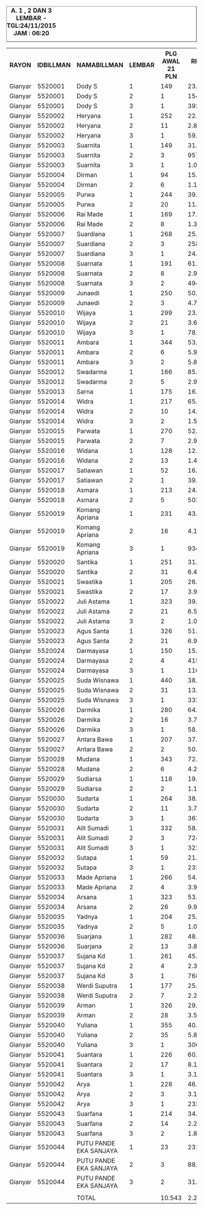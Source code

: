 
<HTML>
<HEAD>
<META HTTP-EQUIV="Content-Type" CONTENT="text/html;charset=windows-1252">
<TITLE>MONITOR LEMBAR BILLMAN NOPEMBER 2015 - RAYON GIANYAR</TITLE> 


</HEAD>
<BODY>
<TABLE BORDER=1 BGCOLOR=#ffffff CELLSPACING=0><FONT FACE="Segoe UI" COLOR=#000000><CAPTION><B>A. 1 , 2 DAN 3 LEMBAR  - TGL:24/11/2015 JAM : 06:20</B></CAPTION></FONT>

<table><tbody><tr><th>RAYON</th><th>IDBILLMAN</th><th>NAMABILLMAN</th><th>LEMBAR</th><th> PLG AWAL 21 PLN </th><th> RP TG AWAL 21 PLN </th><th> RP BK AWAL 21 PLN </th><th> TARGET AKHIR WEB </th><th> % PENCAPAIAN </th><th> SISA RP TG 24 06:20 </th><th> SISA RP BK 24 06:20 </th><th> SISA PLG 24 06:20 </th><th> BELUM </th><th> DATANGI </th><th> SEGEL </th></tr><tr><td>Gianyar</td><td>5520001</td><td>Dody S</td><td>1</td><td> 149 </td><td> 23.052.172 </td><td> 950.000 </td><td> 4.845.296,15 </td><td>-52,55%</td><td> 14.066.040 </td><td> 626.000 </td><td> 98 </td><td> 98 </td><td> </td><td> </td></tr><tr><td>Gianyar</td><td>5520001</td><td>Dody S</td><td>2</td><td> 1 </td><td> 154.668 </td><td> 15.000 </td><td> 32.509,40 </td><td>-26,61%</td><td> 154.668 </td><td> 15.000 </td><td> 1 </td><td> - </td><td> 1 </td><td> </td></tr><tr><td>Gianyar</td><td>5520001</td><td>Dody S</td><td>3</td><td> 1 </td><td> 392.622 </td><td> 60.000 </td><td> 82.524,54 </td><td>-26,61%</td><td> 392.622 </td><td> 60.000 </td><td> 1 </td><td> 1 </td><td> </td><td> </td></tr><tr><td>Gianyar</td><td>5520002</td><td>Heryana</td><td>1</td><td> 252 </td><td> 22.265.726 </td><td> 851.000 </td><td> 4.679.994,42 </td><td>-36,92%</td><td> 17.357.615 </td><td> 663.000 </td><td> 195 </td><td> 195 </td><td> </td><td> </td></tr><tr><td>Gianyar</td><td>5520002</td><td>Heryana</td><td>2</td><td> 11 </td><td> 2.863.180 </td><td> 111.000 </td><td> 601.806,85 </td><td>-29,29%</td><td> 2.656.647 </td><td> 84.000 </td><td> 8 </td><td> 8 </td><td> </td><td> </td></tr><tr><td>Gianyar</td><td>5520002</td><td>Heryana</td><td>3</td><td> 1 </td><td> 59.400 </td><td> 18.000 </td><td> 12.485,18 </td><td>-26,61%</td><td> 59.400 </td><td> 18.000 </td><td> 1 </td><td> 1 </td><td> </td><td> </td></tr><tr><td>Gianyar</td><td>5520003</td><td>Suarnita</td><td>1</td><td> 149 </td><td> 31.199.474 </td><td> 725.000 </td><td> 6.557.763,46 </td><td>-51,94%</td><td> 19.183.905 </td><td> 437.000 </td><td> 100 </td><td> 100 </td><td> </td><td> </td></tr><tr><td>Gianyar</td><td>5520003</td><td>Suarnita</td><td>2</td><td> 3 </td><td> 957.424 </td><td> 33.000 </td><td> 201.239,29 </td><td>-26,61%</td><td> 957.424 </td><td> 33.000 </td><td> 3 </td><td> 3 </td><td> </td><td> </td></tr><tr><td>Gianyar</td><td>5520003</td><td>Suarnita</td><td>3</td><td> 1 </td><td> 1.048.553 </td><td> 60.000 </td><td> 220.393,54 </td><td>-26,61%</td><td> 1.048.553 </td><td> 60.000 </td><td> 1 </td><td> 1 </td><td> </td><td> </td></tr><tr><td>Gianyar</td><td>5520004</td><td>Dirman</td><td>1</td><td> 94 </td><td> 15.046.381 </td><td> 560.000 </td><td> 3.162.572,79 </td><td>-75,22%</td><td> 7.366.773 </td><td> 234.000 </td><td> 50 </td><td> 50 </td><td> </td><td> </td></tr><tr><td>Gianyar</td><td>5520004</td><td>Dirman</td><td>2</td><td> 6 </td><td> 1.185.385 </td><td> 66.000 </td><td> 249.154,02 </td><td>211,96%</td><td> 131.605 </td><td> 18.000 </td><td> 2 </td><td> 2 </td><td> </td><td> </td></tr><tr><td>Gianyar</td><td>5520005</td><td>Purwa</td><td>1</td><td> 244 </td><td> 39.467.316 </td><td> 1.356.297 </td><td> 8.295.566,86 </td><td>-39,39%</td><td> 29.358.191 </td><td> 985.114 </td><td> 167 </td><td> 148 </td><td> 18 </td><td> 1 </td></tr><tr><td>Gianyar</td><td>5520005</td><td>Purwa</td><td>2</td><td> 20 </td><td> 11.028.927 </td><td> 523.529 </td><td> 2.318.151,08 </td><td>-27,13%</td><td> 10.862.361 </td><td> 508.529 </td><td> 19 </td><td> 19 </td><td> </td><td> </td></tr><tr><td>Gianyar</td><td>5520006</td><td>Rai Made</td><td>1</td><td> 169 </td><td> 17.405.276 </td><td> 866.000 </td><td> 3.658.384,85 </td><td>-60,35%</td><td> 9.719.899 </td><td> 555.000 </td><td> 119 </td><td> 115 </td><td> 4 </td><td> </td></tr><tr><td>Gianyar</td><td>5520006</td><td>Rai Made</td><td>2</td><td> 8 </td><td> 1.302.360 </td><td> 84.000 </td><td> 273.740,79 </td><td>-27,49%</td><td> 1.269.624 </td><td> 75.000 </td><td> 7 </td><td> 2 </td><td> 5 </td><td> </td></tr><tr><td>Gianyar</td><td>5520007</td><td>Suardiana</td><td>1</td><td> 268 </td><td> 25.899.226 </td><td> 1.107.000 </td><td> 5.443.713,50 </td><td>-45,12%</td><td> 17.508.420 </td><td> 742.000 </td><td> 181 </td><td> 172 </td><td> 9 </td><td> </td></tr><tr><td>Gianyar</td><td>5520007</td><td>Suardiana</td><td>2</td><td> 3 </td><td> 258.008 </td><td> 33.000 </td><td> 54.230,26 </td><td>-26,61%</td><td> 258.008 </td><td> 33.000 </td><td> 3 </td><td> - </td><td> 3 </td><td> </td></tr><tr><td>Gianyar</td><td>5520007</td><td>Suardiana</td><td>3</td><td> 1 </td><td> 24.577.379 </td><td> 1.185.965 </td><td> 5.165.876,77 </td><td>-26,61%</td><td> 24.577.379 </td><td> 1.185.965 </td><td> 1 </td><td> 1 </td><td> </td><td> </td></tr><tr><td>Gianyar</td><td>5520008</td><td>Suarnata</td><td>1</td><td> 191 </td><td> 61.483.140 </td><td> 1.998.532 </td><td> 12.923.034,81 </td><td>-60,41%</td><td> 34.314.529 </td><td> 1.221.000 </td><td> 138 </td><td> 132 </td><td> 6 </td><td> </td></tr><tr><td>Gianyar</td><td>5520008</td><td>Suarnata</td><td>2</td><td> 8 </td><td> 2.969.746 </td><td> 123.000 </td><td> 624.205,77 </td><td>-26,61%</td><td> 2.969.746 </td><td> 123.000 </td><td> 8 </td><td> 4 </td><td> 4 </td><td> </td></tr><tr><td>Gianyar</td><td>5520008</td><td>Suarnata</td><td>3</td><td> 2 </td><td> 494.964 </td><td> 48.000 </td><td> 104.035,63 </td><td>-26,61%</td><td> 494.964 </td><td> 48.000 </td><td> 2 </td><td> 2 </td><td> </td><td> </td></tr><tr><td>Gianyar</td><td>5520009</td><td>Junaedi</td><td>1</td><td> 250 </td><td> 50.362.719 </td><td> 1.820.617 </td><td> 10.585.652,77 </td><td>-48,26%</td><td> 32.518.258 </td><td> 1.166.617 </td><td> 165 </td><td> 165 </td><td> </td><td> </td></tr><tr><td>Gianyar</td><td>5520009</td><td>Junaedi</td><td>2</td><td> 3 </td><td> 4.773.322 </td><td> 264.000 </td><td> 1.003.296,29 </td><td>-28,61%</td><td> 4.509.542 </td><td> 234.000 </td><td> 2 </td><td> 1 </td><td> 1 </td><td> </td></tr><tr><td>Gianyar</td><td>5520010</td><td>Wijaya</td><td>1</td><td> 299 </td><td> 23.625.748 </td><td> 1.138.000 </td><td> 4.965.855,09 </td><td>-38,46%</td><td> 17.878.488 </td><td> 883.000 </td><td> 235 </td><td> 235 </td><td> </td><td> </td></tr><tr><td>Gianyar</td><td>5520010</td><td>Wijaya</td><td>2</td><td> 21 </td><td> 3.644.377 </td><td> 222.000 </td><td> 766.005,30 </td><td>-29,14%</td><td> 3.395.034 </td><td> 186.000 </td><td> 17 </td><td> 17 </td><td> </td><td> </td></tr><tr><td>Gianyar</td><td>5520010</td><td>Wijaya</td><td>3</td><td> 1 </td><td> 78.705 </td><td> 18.000 </td><td> 16.542,87 </td><td>-26,61%</td><td> 78.705 </td><td> 18.000 </td><td> 1 </td><td> 1 </td><td> </td><td> </td></tr><tr><td>Gianyar</td><td>5520011</td><td>Ambara</td><td>1</td><td> 344 </td><td> 53.390.352 </td><td> 1.889.310 </td><td> 11.222.025,71 </td><td>-37,63%</td><td> 41.046.445 </td><td> 1.544.310 </td><td> 244 </td><td> 242 </td><td> 2 </td><td> </td></tr><tr><td>Gianyar</td><td>5520011</td><td>Ambara</td><td>2</td><td> 6 </td><td> 5.966.111 </td><td> 351.000 </td><td> 1.254.006,55 </td><td>-26,61%</td><td> 5.966.111 </td><td> 351.000 </td><td> 6 </td><td> 1 </td><td> 5 </td><td> </td></tr><tr><td>Gianyar</td><td>5520011</td><td>Ambara</td><td>3</td><td> 2 </td><td> 5.821.494 </td><td> 476.454 </td><td> 1.223.609,75 </td><td>-26,61%</td><td> 5.821.494 </td><td> 476.454 </td><td> 2 </td><td> 1 </td><td> 1 </td><td> </td></tr><tr><td>Gianyar</td><td>5520012</td><td>Swadarma</td><td>1</td><td> 166 </td><td> 85.346.414 </td><td> 3.561.066 </td><td> 17.938.815,09 </td><td>-59,44%</td><td> 48.116.688 </td><td> 2.132.833 </td><td> 103 </td><td> 99 </td><td> 4 </td><td> </td></tr><tr><td>Gianyar</td><td>5520012</td><td>Swadarma</td><td>2</td><td> 5 </td><td> 2.940.286 </td><td> 354.000 </td><td> 618.013,63 </td><td>-26,61%</td><td> 2.940.286 </td><td> 354.000 </td><td> 5 </td><td> - </td><td> 4 </td><td> 1 </td></tr><tr><td>Gianyar</td><td>5520013</td><td>Sarna</td><td>1</td><td> 175 </td><td> 16.105.179 </td><td> 713.000 </td><td> 3.385.119,71 </td><td>-130,34%</td><td> 5.982.178 </td><td> 350.000 </td><td> 68 </td><td> 68 </td><td> </td><td> </td></tr><tr><td>Gianyar</td><td>5520014</td><td>Widra</td><td>1</td><td> 217 </td><td> 65.456.919 </td><td> 1.860.571 </td><td> 13.758.276,55 </td><td>-40,87%</td><td> 47.423.570 </td><td> 1.352.558 </td><td> 150 </td><td> 150 </td><td> </td><td> </td></tr><tr><td>Gianyar</td><td>5520014</td><td>Widra</td><td>2</td><td> 10 </td><td> 14.674.204 </td><td> 501.383 </td><td> 3.084.345,55 </td><td>-28,57%</td><td> 13.881.501 </td><td> 486.383 </td><td> 9 </td><td> 9 </td><td> </td><td> </td></tr><tr><td>Gianyar</td><td>5520014</td><td>Widra</td><td>3</td><td> 2 </td><td> 1.515.428 </td><td> 318.000 </td><td> 318.525,19 </td><td>-26,61%</td><td> 1.515.428 </td><td> 318.000 </td><td> 2 </td><td> 2 </td><td> </td><td> </td></tr><tr><td>Gianyar</td><td>5520015</td><td>Parwata</td><td>1</td><td> 270 </td><td> 52.056.244 </td><td> 1.945.000 </td><td> 10.941.611,86 </td><td>-33,73%</td><td> 43.377.464 </td><td> 1.519.000 </td><td> 217 </td><td> 217 </td><td> </td><td> </td></tr><tr><td>Gianyar</td><td>5520015</td><td>Parwata</td><td>2</td><td> 7 </td><td> 2.977.502 </td><td> 96.000 </td><td> 625.835,99 </td><td>-26,61%</td><td> 2.977.502 </td><td> 96.000 </td><td> 7 </td><td> 7 </td><td> </td><td> </td></tr><tr><td>Gianyar</td><td>5520016</td><td>Widana</td><td>1</td><td> 128 </td><td> 12.088.724 </td><td> 516.000 </td><td> 2.540.907,98 </td><td>-30,75%</td><td> 10.805.291 </td><td> 452.000 </td><td> 108 </td><td> 105 </td><td> 3 </td><td> </td></tr><tr><td>Gianyar</td><td>5520016</td><td>Widana</td><td>2</td><td> 13 </td><td> 1.476.983 </td><td> 129.000 </td><td> 310.444,50 </td><td>-26,61%</td><td> 1.476.983 </td><td> 129.000 </td><td> 13 </td><td> 11 </td><td> 2 </td><td> </td></tr><tr><td>Gianyar</td><td>5520017</td><td>Satiawan</td><td>1</td><td> 52 </td><td> 16.424.650 </td><td> 686.182 </td><td> 3.452.268,76 </td><td>-92,27%</td><td> 7.193.747 </td><td> 253.109 </td><td> 23 </td><td> 23 </td><td> </td><td> </td></tr><tr><td>Gianyar</td><td>5520017</td><td>Satiawan</td><td>2</td><td> 1 </td><td> 39.600 </td><td> 9.000 </td><td> 8.323,46 </td><td>-26,61%</td><td> 39.600 </td><td> 9.000 </td><td> 1 </td><td> - </td><td> </td><td> 1 </td></tr><tr><td>Gianyar</td><td>5520018</td><td>Asmara</td><td>1</td><td> 213 </td><td> 24.014.489 </td><td> 953.000 </td><td> 5.047.563,89 </td><td>-53,81%</td><td> 14.427.916 </td><td> 586.000 </td><td> 130 </td><td> 130 </td><td> </td><td> </td></tr><tr><td>Gianyar</td><td>5520018</td><td>Asmara</td><td>2</td><td> 5 </td><td> 503.175 </td><td> 45.000 </td><td> 105.761,48 </td><td>-32,94%</td><td> 426.879 </td><td> 36.000 </td><td> 4 </td><td> 4 </td><td> </td><td> </td></tr><tr><td>Gianyar</td><td>5520019</td><td>Komang Apriana</td><td>1</td><td> 231 </td><td> 43.924.872 </td><td> 1.245.000 </td><td> 9.232.492,84 </td><td>-38,66%</td><td> 33.115.789 </td><td> 929.000 </td><td> 175 </td><td> 175 </td><td> </td><td> </td></tr><tr><td>Gianyar</td><td>5520019</td><td>Komang Apriana</td><td>2</td><td> 16 </td><td> 4.176.057 </td><td> 183.000 </td><td> 877.758,20 </td><td>-41,14%</td><td> 3.011.331 </td><td> 144.000 </td><td> 14 </td><td> 14 </td><td> </td><td> </td></tr><tr><td>Gianyar</td><td>5520019</td><td>Komang Apriana</td><td>3</td><td> 1 </td><td> 934.038 </td><td> 30.000 </td><td> 196.323,83 </td><td>100,00%</td><td> </td><td> </td><td> </td><td> </td><td> </td><td> </td></tr><tr><td>Gianyar</td><td>5520020</td><td>Santika</td><td>1</td><td> 251 </td><td> 31.424.996 </td><td> 978.000 </td><td> 6.605.165,54 </td><td>-36,89%</td><td> 24.509.517 </td><td> 716.000 </td><td> 175 </td><td> 175 </td><td> </td><td> </td></tr><tr><td>Gianyar</td><td>5520020</td><td>Santika</td><td>2</td><td> 31 </td><td> 6.427.085 </td><td> 351.000 </td><td> 1.350.897,88 </td><td>-26,61%</td><td> 6.427.085 </td><td> 351.000 </td><td> 31 </td><td> 29 </td><td> 2 </td><td> </td></tr><tr><td>Gianyar</td><td>5520021</td><td>Swastika</td><td>1</td><td> 205 </td><td> 26.896.597 </td><td> 893.000 </td><td> 5.653.349,19 </td><td>-36,91%</td><td> 20.968.226 </td><td> 596.000 </td><td> 161 </td><td> 161 </td><td> </td><td> </td></tr><tr><td>Gianyar</td><td>5520021</td><td>Swastika</td><td>2</td><td> 17 </td><td> 3.945.711 </td><td> 315.000 </td><td> 829.342,17 </td><td>-30,56%</td><td> 3.542.856 </td><td> 288.000 </td><td> 14 </td><td> 14 </td><td> </td><td> </td></tr><tr><td>Gianyar</td><td>5520022</td><td>Juli Astama</td><td>1</td><td> 323 </td><td> 39.780.693 </td><td> 1.713.260 </td><td> 8.361.435,03 </td><td>-33,09%</td><td> 33.628.901 </td><td> 1.424.260 </td><td> 263 </td><td> 263 </td><td> </td><td> </td></tr><tr><td>Gianyar</td><td>5520022</td><td>Juli Astama</td><td>2</td><td> 21 </td><td> 6.522.206 </td><td> 441.000 </td><td> 1.370.891,19 </td><td>-26,61%</td><td> 6.522.206 </td><td> 441.000 </td><td> 21 </td><td> 21 </td><td> </td><td> </td></tr><tr><td>Gianyar</td><td>5520022</td><td>Juli Astama</td><td>3</td><td> 2 </td><td> 1.038.067 </td><td> 60.000 </td><td> 218.189,51 </td><td>-182,73%</td><td> 337.595 </td><td> 30.000 </td><td> 1 </td><td> 1 </td><td> </td><td> </td></tr><tr><td>Gianyar</td><td>5520023</td><td>Agus Santa</td><td>1</td><td> 326 </td><td> 51.384.533 </td><td> 1.565.186 </td><td> 10.800.426,08 </td><td>-47,87%</td><td> 33.362.357 </td><td> 983.000 </td><td> 239 </td><td> 231 </td><td> 8 </td><td> </td></tr><tr><td>Gianyar</td><td>5520023</td><td>Agus Santa</td><td>2</td><td> 21 </td><td> 6.962.634 </td><td> 423.000 </td><td> 1.463.463,99 </td><td>-53,55%</td><td> 4.196.482 </td><td> 246.000 </td><td> 17 </td><td> 3 </td><td> 5 </td><td> 9 </td></tr><tr><td>Gianyar</td><td>5520024</td><td>Darmayasa</td><td>1</td><td> 150 </td><td> 15.057.089 </td><td> 679.000 </td><td> 3.164.823,48 </td><td>-39,74%</td><td> 11.128.771 </td><td> 515.000 </td><td> 101 </td><td> 101 </td><td> </td><td> </td></tr><tr><td>Gianyar</td><td>5520024</td><td>Darmayasa</td><td>2</td><td> 4 </td><td> 415.802 </td><td> 36.000 </td><td> 87.396,70 </td><td>-26,61%</td><td> 415.802 </td><td> 36.000 </td><td> 4 </td><td> 4 </td><td> </td><td> </td></tr><tr><td>Gianyar</td><td>5520024</td><td>Darmayasa</td><td>3</td><td> 1 </td><td> 110.633 </td><td> 18.000 </td><td> 23.253,76 </td><td>100,00%</td><td> </td><td> </td><td> </td><td> </td><td> </td><td> </td></tr><tr><td>Gianyar</td><td>5520025</td><td>Suda Wisnawa</td><td>1</td><td> 440 </td><td> 38.828.209 </td><td> 1.724.000 </td><td> 8.161.234,07 </td><td>-33,21%</td><td> 32.738.828 </td><td> 1.506.000 </td><td> 380 </td><td> 380 </td><td> </td><td> </td></tr><tr><td>Gianyar</td><td>5520025</td><td>Suda Wisnawa</td><td>2</td><td> 31 </td><td> 13.018.696 </td><td> 1.062.000 </td><td> 2.736.377,19 </td><td>-30,26%</td><td> 11.779.807 </td><td> 1.032.000 </td><td> 29 </td><td> 29 </td><td> </td><td> </td></tr><tr><td>Gianyar</td><td>5520025</td><td>Suda Wisnawa</td><td>3</td><td> 1 </td><td> 333.944 </td><td> 18.000 </td><td> 70.191,11 </td><td>-26,61%</td><td> 333.944 </td><td> 18.000 </td><td> 1 </td><td> 1 </td><td> </td><td> </td></tr><tr><td>Gianyar</td><td>5520026</td><td>Darmika</td><td>1</td><td> 280 </td><td> 64.679.605 </td><td> 2.206.779 </td><td> 13.594.894,26 </td><td>-53,78%</td><td> 38.871.345 </td><td> 1.510.138 </td><td> 199 </td><td> 199 </td><td> </td><td> </td></tr><tr><td>Gianyar</td><td>5520026</td><td>Darmika</td><td>2</td><td> 16 </td><td> 3.784.592 </td><td> 174.000 </td><td> 795.476,84 </td><td>-41,28%</td><td> 2.722.541 </td><td> 141.000 </td><td> 13 </td><td> 13 </td><td> </td><td> </td></tr><tr><td>Gianyar</td><td>5520026</td><td>Darmika</td><td>3</td><td> 1 </td><td> 58.806 </td><td> 18.000 </td><td> 12.360,33 </td><td>-26,61%</td><td> 58.806 </td><td> 18.000 </td><td> 1 </td><td> 1 </td><td> </td><td> </td></tr><tr><td>Gianyar</td><td>5520027</td><td>Antara Bawa</td><td>1</td><td> 207 </td><td> 37.683.890 </td><td> 1.192.000 </td><td> 7.920.711,64 </td><td>-50,21%</td><td> 23.697.166 </td><td> 699.000 </td><td> 131 </td><td> 131 </td><td> </td><td> </td></tr><tr><td>Gianyar</td><td>5520027</td><td>Antara Bawa</td><td>2</td><td> 2 </td><td> 50.490 </td><td> 18.000 </td><td> 10.612,41 </td><td>-3822,99%</td><td> 10.890 </td><td> 9.000 </td><td> 1 </td><td> - </td><td> 1 </td><td> </td></tr><tr><td>Gianyar</td><td>5520028</td><td>Mudana</td><td>1</td><td> 343 </td><td> 72.505.187 </td><td> 2.465.000 </td><td> 15.239.739,80 </td><td>-45,50%</td><td> 48.730.970 </td><td> 1.628.000 </td><td> 239 </td><td> 239 </td><td> </td><td> </td></tr><tr><td>Gianyar</td><td>5520028</td><td>Mudana</td><td>2</td><td> 6 </td><td> 4.244.861 </td><td> 669.000 </td><td> 892.219,99 </td><td>-26,61%</td><td> 4.244.861 </td><td> 669.000 </td><td> 6 </td><td> 5 </td><td> 1 </td><td> </td></tr><tr><td>Gianyar</td><td>5520029</td><td>Sudiarsa</td><td>1</td><td> 118 </td><td> 19.293.122 </td><td> 664.000 </td><td> 4.055.187,93 </td><td>-46,54%</td><td> 12.768.445 </td><td> 500.000 </td><td> 78 </td><td> 78 </td><td> </td><td> </td></tr><tr><td>Gianyar</td><td>5520029</td><td>Sudiarsa</td><td>2</td><td> 2 </td><td> 1.174.939 </td><td> 30.000 </td><td> 246.958,40 </td><td>-26,61%</td><td> 1.174.939 </td><td> 30.000 </td><td> 2 </td><td> - </td><td> 2 </td><td> </td></tr><tr><td>Gianyar</td><td>5520030</td><td>Sudarta</td><td>1</td><td> 264 </td><td> 38.536.655 </td><td> 1.098.000 </td><td> 8.099.952,84 </td><td>-43,17%</td><td> 26.862.598 </td><td> 786.000 </td><td> 180 </td><td> 180 </td><td> </td><td> </td></tr><tr><td>Gianyar</td><td>5520030</td><td>Sudarta</td><td>2</td><td> 11 </td><td> 3.767.737 </td><td> 135.000 </td><td> 791.934,12 </td><td>-35,75%</td><td> 3.007.433 </td><td> 111.000 </td><td> 9 </td><td> 9 </td><td> </td><td> </td></tr><tr><td>Gianyar</td><td>5520030</td><td>Sudarta</td><td>3</td><td> 1 </td><td> 363.347 </td><td> 18.000 </td><td> 76.371,28 </td><td>-26,61%</td><td> 363.347 </td><td> 18.000 </td><td> 1 </td><td> 1 </td><td> </td><td> </td></tr><tr><td>Gianyar</td><td>5520031</td><td>Alit Sumadi</td><td>1</td><td> 332 </td><td> 58.559.980 </td><td> 1.883.969 </td><td> 12.308.620,87 </td><td>-43,57%</td><td> 40.559.701 </td><td> 1.338.000 </td><td> 258 </td><td> 258 </td><td> </td><td> </td></tr><tr><td>Gianyar</td><td>5520031</td><td>Alit Sumadi</td><td>2</td><td> 3 </td><td> 724.846 </td><td> 168.000 </td><td> 152.354,13 </td><td>-55,69%</td><td> 425.920 </td><td> 150.000 </td><td> 1 </td><td> - </td><td> 1 </td><td> </td></tr><tr><td>Gianyar</td><td>5520031</td><td>Alit Sumadi</td><td>3</td><td> 1 </td><td> 322.722 </td><td> 30.000 </td><td> 67.832,38 </td><td>-26,61%</td><td> 322.722 </td><td> 30.000 </td><td> 1 </td><td> - </td><td> 1 </td><td> </td></tr><tr><td>Gianyar</td><td>5520032</td><td>Sutapa</td><td>1</td><td> 59 </td><td> 21.144.831 </td><td> 818.986 </td><td> 4.444.395,44 </td><td>-42,59%</td><td> 14.880.483 </td><td> 551.986 </td><td> 35 </td><td> 34 </td><td> 1 </td><td> </td></tr><tr><td>Gianyar</td><td>5520032</td><td>Sutapa</td><td>3</td><td> 1 </td><td> 232.002 </td><td> 30.000 </td><td> 48.764,10 </td><td>-26,61%</td><td> 232.002 </td><td> 30.000 </td><td> 1 </td><td> 1 </td><td> </td><td> </td></tr><tr><td>Gianyar</td><td>5520033</td><td>Made Apriana</td><td>1</td><td> 266 </td><td> 54.470.636 </td><td> 2.117.761 </td><td> 11.449.088,73 </td><td>-33,25%</td><td> 45.886.137 </td><td> 1.681.761 </td><td> 218 </td><td> 218 </td><td> </td><td> </td></tr><tr><td>Gianyar</td><td>5520033</td><td>Made Apriana</td><td>2</td><td> 4 </td><td> 3.908.991 </td><td> 252.000 </td><td> 821.624,05 </td><td>-26,61%</td><td> 3.908.991 </td><td> 252.000 </td><td> 4 </td><td> 2 </td><td> 2 </td><td> </td></tr><tr><td>Gianyar</td><td>5520034</td><td>Arsana</td><td>1</td><td> 323 </td><td> 53.730.465 </td><td> 1.916.000 </td><td> 11.293.513,47 </td><td>-42,22%</td><td> 38.043.236 </td><td> 1.334.000 </td><td> 236 </td><td> 236 </td><td> </td><td> </td></tr><tr><td>Gianyar</td><td>5520034</td><td>Arsana</td><td>2</td><td> 26 </td><td> 9.977.449 </td><td> 534.000 </td><td> 2.097.142,74 </td><td>-27,01%</td><td> 9.860.859 </td><td> 525.000 </td><td> 25 </td><td> 25 </td><td> </td><td> </td></tr><tr><td>Gianyar</td><td>5520035</td><td>Yadnya</td><td>1</td><td> 204 </td><td> 25.040.266 </td><td> 731.000 </td><td> 5.263.170,18 </td><td>-36,94%</td><td> 19.512.893 </td><td> 580.000 </td><td> 166 </td><td> 166 </td><td> </td><td> </td></tr><tr><td>Gianyar</td><td>5520035</td><td>Yadnya</td><td>2</td><td> 5 </td><td> 1.047.946 </td><td> 45.000 </td><td> 220.265,96 </td><td>-75,01%</td><td> 513.933 </td><td> 27.000 </td><td> 3 </td><td> 3 </td><td> </td><td> </td></tr><tr><td>Gianyar</td><td>5520036</td><td>Suarjana</td><td>1</td><td> 282 </td><td> 48.905.446 </td><td> 1.330.000 </td><td> 10.279.351,08 </td><td>-38,58%</td><td> 36.923.852 </td><td> 1.027.000 </td><td> 206 </td><td> 206 </td><td> </td><td> </td></tr><tr><td>Gianyar</td><td>5520036</td><td>Suarjana</td><td>2</td><td> 13 </td><td> 3.877.324 </td><td> 186.000 </td><td> 814.968,02 </td><td>-34,49%</td><td> 3.178.087 </td><td> 162.000 </td><td> 11 </td><td> 8 </td><td> 3 </td><td> </td></tr><tr><td>Gianyar</td><td>5520037</td><td>Sujana Kd</td><td>1</td><td> 261 </td><td> 45.709.934 </td><td> 1.562.000 </td><td> 9.607.691,94 </td><td>-59,34%</td><td> 25.798.406 </td><td> 962.000 </td><td> 135 </td><td> 122 </td><td> 13 </td><td> </td></tr><tr><td>Gianyar</td><td>5520037</td><td>Sujana Kd</td><td>2</td><td> 4 </td><td> 2.382.436 </td><td> 258.000 </td><td> 500.760,10 </td><td>-26,61%</td><td> 2.382.436 </td><td> 258.000 </td><td> 4 </td><td> 1 </td><td> 3 </td><td> </td></tr><tr><td>Gianyar</td><td>5520037</td><td>Sujana Kd</td><td>3</td><td> 1 </td><td> 768.946 </td><td> 30.000 </td><td> 161.623,43 </td><td>-26,61%</td><td> 768.946 </td><td> 30.000 </td><td> 1 </td><td> 1 </td><td> </td><td> </td></tr><tr><td>Gianyar</td><td>5520038</td><td>Werdi Suputra</td><td>1</td><td> 177 </td><td> 25.121.491 </td><td> 855.000 </td><td> 5.280.242,73 </td><td>-45,59%</td><td> 16.861.671 </td><td> 658.000 </td><td> 137 </td><td> 134 </td><td> 3 </td><td> </td></tr><tr><td>Gianyar</td><td>5520038</td><td>Werdi Suputra</td><td>2</td><td> 7 </td><td> 2.228.836 </td><td> 216.000 </td><td> 468.475,18 </td><td>-28,43%</td><td> 2.116.058 </td><td> 207.000 </td><td> 6 </td><td> - </td><td> 6 </td><td> </td></tr><tr><td>Gianyar</td><td>5520039</td><td>Arman</td><td>1</td><td> 326 </td><td> 29.393.427 </td><td> 1.080.000 </td><td> 6.178.153,56 </td><td>-38,28%</td><td> 22.319.588 </td><td> 844.000 </td><td> 258 </td><td> 258 </td><td> </td><td> </td></tr><tr><td>Gianyar</td><td>5520039</td><td>Arman</td><td>2</td><td> 28 </td><td> 3.527.463 </td><td> 270.000 </td><td> 741.431,34 </td><td>-30,81%</td><td> 3.148.140 </td><td> 225.000 </td><td> 23 </td><td> 23 </td><td> </td><td> </td></tr><tr><td>Gianyar</td><td>5520040</td><td>Yuliana</td><td>1</td><td> 355 </td><td> 40.575.175 </td><td> 1.544.000 </td><td> 8.528.425,83 </td><td>-38,78%</td><td> 30.522.665 </td><td> 1.042.000 </td><td> 261 </td><td> 261 </td><td> </td><td> </td></tr><tr><td>Gianyar</td><td>5520040</td><td>Yuliana</td><td>2</td><td> 35 </td><td> 5.833.560 </td><td> 492.000 </td><td> 1.226.145,88 </td><td>-34,85%</td><td> 4.744.332 </td><td> 441.000 </td><td> 30 </td><td> 28 </td><td> 2 </td><td> </td></tr><tr><td>Gianyar</td><td>5520040</td><td>Yuliana</td><td>3</td><td> 1 </td><td> 306.363 </td><td> 30.000 </td><td> 64.393,91 </td><td>-26,61%</td><td> 306.363 </td><td> 30.000 </td><td> 1 </td><td> 1 </td><td> </td><td> </td></tr><tr><td>Gianyar</td><td>5520041</td><td>Suantara</td><td>1</td><td> 226 </td><td> 60.927.919 </td><td> 1.597.000 </td><td> 12.806.333,87 </td><td>-33,91%</td><td> 50.569.013 </td><td> 1.313.000 </td><td> 177 </td><td> 177 </td><td> </td><td> </td></tr><tr><td>Gianyar</td><td>5520041</td><td>Suantara</td><td>2</td><td> 17 </td><td> 8.113.252 </td><td> 501.000 </td><td> 1.705.310,40 </td><td>-28,55%</td><td> 7.677.502 </td><td> 486.000 </td><td> 16 </td><td> 16 </td><td> </td><td> </td></tr><tr><td>Gianyar</td><td>5520041</td><td>Suantara</td><td>3</td><td> 1 </td><td> 3.127.658 </td><td> 60.000 </td><td> 657.397,02 </td><td>-26,61%</td><td> 3.127.658 </td><td> 60.000 </td><td> 1 </td><td> 1 </td><td> </td><td> </td></tr><tr><td>Gianyar</td><td>5520042</td><td>Arya</td><td>1</td><td> 228 </td><td> 46.157.078 </td><td> 1.822.422 </td><td> 9.701.676,36 </td><td>-89,41%</td><td> 20.552.549 </td><td> 800.000 </td><td> 132 </td><td> 129 </td><td> 3 </td><td> </td></tr><tr><td>Gianyar</td><td>5520042</td><td>Arya</td><td>2</td><td> 3 </td><td> 3.194.215 </td><td> 54.000 </td><td> 671.386,52 </td><td>-36,71%</td><td> 2.500.085 </td><td> 30.000 </td><td> 1 </td><td> - </td><td> 1 </td><td> </td></tr><tr><td>Gianyar</td><td>5520042</td><td>Arya</td><td>3</td><td> 1 </td><td> 232.002 </td><td> 30.000 </td><td> 48.764,10 </td><td>-26,61%</td><td> 232.002 </td><td> 30.000 </td><td> 1 </td><td> 1 </td><td> </td><td> </td></tr><tr><td>Gianyar</td><td>5520043</td><td>Suarfana</td><td>1</td><td> 214 </td><td> 34.984.253 </td><td> 1.419.272 </td><td> 7.353.279,61 </td><td>-35,65%</td><td> 27.982.171 </td><td> 1.176.272 </td><td> 170 </td><td> 166 </td><td> 4 </td><td> </td></tr><tr><td>Gianyar</td><td>5520043</td><td>Suarfana</td><td>2</td><td> 14 </td><td> 2.291.811 </td><td> 144.000 </td><td> 481.711,79 </td><td>-49,75%</td><td> 1.450.006 </td><td> 114.000 </td><td> 12 </td><td> 11 </td><td> 1 </td><td> </td></tr><tr><td>Gianyar</td><td>5520043</td><td>Suarfana</td><td>3</td><td> 2 </td><td> 1.835.270 </td><td> 48.000 </td><td> 385.752,23 </td><td>-26,61%</td><td> 1.835.270 </td><td> 48.000 </td><td> 2 </td><td> 2 </td><td> </td><td> </td></tr><tr><td>Gianyar</td><td>5520044</td><td>PUTU PANDE EKA SANJAYA</td><td>1</td><td> 23 </td><td> 231.932.771 </td><td> 6.446.082 </td><td> 48.749.547,83 </td><td>-41,16%</td><td> 167.180.068 </td><td> 4.680.753 </td><td> 19 </td><td> 19 </td><td> </td><td> </td></tr><tr><td>Gianyar</td><td>5520044</td><td>PUTU PANDE EKA SANJAYA</td><td>2</td><td> 3 </td><td> 88.132.707 </td><td> 3.647.238 </td><td> 18.524.461,19 </td><td>-30,47%</td><td> 79.320.193 </td><td> 3.286.568 </td><td> 2 </td><td> 2 </td><td> </td><td> </td></tr><tr><td>Gianyar</td><td>5520044</td><td>PUTU PANDE EKA SANJAYA</td><td>3</td><td> 2 </td><td> 31.056.393 </td><td> 1.648.886 </td><td> 6.527.689,51 </td><td>-26,61%</td><td> 31.056.393 </td><td> 1.648.886 </td><td> 2 </td><td> 2 </td><td> </td><td> </td></tr><tr><td> </td><td> </td><td> </td><td> </td><td> </td><td> </td><td> </td><td> </td><td> </td><td> </td><td> </td><td> </td><td> </td><td> </td><td> </td></tr><tr><td> </td><td> </td><td>TOTAL</td><td> </td><td> 10.543 </td><td> 2.213.494.909 </td><td> 82.860.747 </td><td> 465.250.665,00 </td><td>-40,58%</td><td> 1.611.740.652 </td><td> 62.091.496 </td><td> 7.659 </td><td> 7.512 </td><td> 135 </td><td> 12 </td></tr></tbody></table>


<TFOOT></TFOOT>
</TABLE>
</BODY>
</HTML> 

